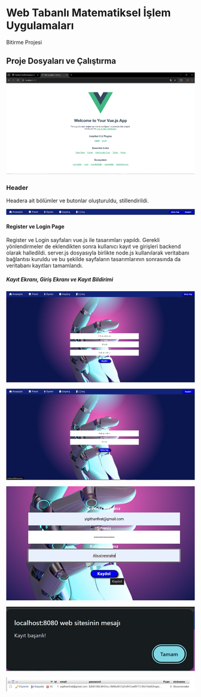 # Web Tabanlı Matematiksel İşlem Uygulamaları

Bitirme Projesi

## Proje Dosyaları ve Çalıştırma

![alt text](image.png)

### Header

Headera ait bölümler ve butonlar oluşturuldu, stillendirildi.

![alt text](Screenshot_1.jpg)

#### Register ve Login Page

Register ve Login sayfaları vue.js ile tasarımları yapıldı. Gerekli yönlendirmeler de eklendikten sonra kullanıcı kayıt ve girişleri backend olarak halledildi. server.js dosyasıyla birlikte node.js kullanılarak  veritabanı bağlantısı kuruldu ve bu şekilde sayfaların tasarımlarının sonrasında da veritabanı kayıtları tamamlandı.

##### Kayıt Ekranı, Giriş Ekranı ve Kayıt Bildirimi

![alt text](Screenshot_2.jpg)

![alt text](Screenshot_3.jpg)

![alt text](Screenshot_4.jpg)

![alt text](Screenshot_5.jpg)

![alt text](Screenshot_6.jpg)
